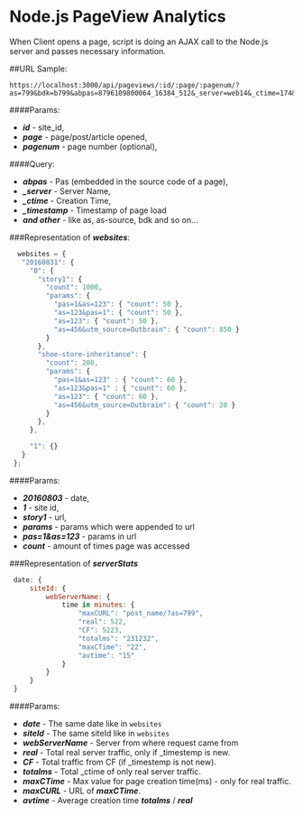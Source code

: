 # Node.js PageView Analytics

When Client opens a page, script is doing an AJAX call to the Node.js server and passes necessary information.

##URL Sample:

```
https://localhost:3000/api/pageviews/:id/:page/:pagenum/?as=799&bdk=b799&abpas=8796109800064_16384_512&_server=web14&_ctime=174&_timestamp=1489353463.4465
```

####Params:
- ***id*** - site_id,
- ***page*** - page/post/article opened,
- ***pagenum*** - page number (optional),

####Query:
- ***abpas*** - Pas (embedded in the source code of a page),
- ***_server*** - Server Name,
- ***_ctime*** - Creation Time,
- ***_timestamp*** - Timestamp of page load
- ***and other*** - like as, as-source, bdk and so on...

###Representation of ***websites***:

```javascript
  websites = {
   "20160831": {
     "0": {
       "story1": {
         "count": 1000,
         "params": {
           "pas=1&as=123": { "count": 50 },
           "as=123&pas=1": { "count": 50 },
           "as=123": { "count": 50 },
           "as=456&utm_source=Outbrain": { "count": 850 }
         }
       },
       "shoe-store-inheritance": {
         "count": 200,
         "params": {
           "pas=1&as=123" : { "count": 60 },
           "as=123&pas=1" : { "count": 60 },
           "as=123": { "count": 60 },
           "as=456&utm_source=Outbrain": { "count": 20 }
         }
       },
     },

     "1": {}
   }
 };
```

####Params:
- ***20160803*** - date,
- ***1*** - site id,
- ***story1*** - url,
- ***params*** - params which were appended to url
- ***pas=1&as=123*** - params in url
- ***count*** - amount of times page was accessed



###Representation of ***serverStats***

```javascript
 date: {
     siteId: {
         webServerName: {
             time in minutes: {
                 "maxCURL": "post_name/?as=799",
                 "real": 522,
                 "CF": 5223,
                 "totalms": "231232",
                 "maxCTime": "22",
                 "avtime": "15"
             }
         }
     }
 }
```

####Params:
- ***date*** - The same date like in `websites`
- ***siteId*** - The same siteId like in `websites`
- ***webServerName*** - Server from where request came from
- ***real*** - Total real server traffic, only if _timestemp is new.
- ***CF*** - Total traffic from CF (if _timestemp is not new).
- ***totalms*** - Total _ctime of only real server traffic.
- ***maxCTime*** - Max value for page creation time(ms) - only for real traffic.
- ***maxCURL*** - URL of ***maxCTime***.
- ***avtime*** - Average creation time ***totalms*** / ***real***
